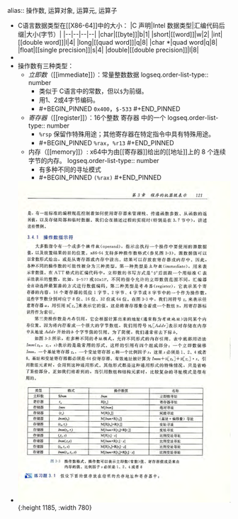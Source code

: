 alias:: 操作数, 运算对象, 运算元, 运算子

- C语言数据类型在[[X86-64]]中的大小：
  |C 声明|Intel 数据类型|汇编代码后缀|大小(字节）|
  |--|--|--|--|
  |char|[[byte]]|b|1|
  |short|[[word]]|w|2|
  |int|[[double word]]|l|4|
  |long|[[quad word]]|q|8|
  |char *|quad word|q|8|
  |float|[[single precision]]|s|4|
  |double|[[double precision]]|l|8|
-
- 操作数有三种类型：
	- *立即数*（[[immediate]]）：常量整数数据
	  logseq.order-list-type:: number
		- 类似于 C语言中的常数，但以`$`为前缀。
		- 用1、2或4字节编码。
		- #+BEGIN_PINNED
		  `0x400`，`$-533`
		  #+END_PINNED
	- *寄存器*（[[register]]）：16个整数 寄存器 中的一个
	  logseq.order-list-type:: number
		- `%rsp` 保留作特殊用途；其他寄存器在特定指令中具有特殊用途。
		- #+BEGIN_PINNED
		  `%rax`，`%r13`
		  #+END_PINNED
	- 内存（[[memory]]）: x64中为由[[寄存器]]给出的[[地址]]上的 8 个连续字节的内存。
	  logseq.order-list-type:: number
		- 有多种不同的寻址模式
		- #+BEGIN_PINNED
		  `(%rax)`
		  #+END_PINNED
- ![image.png](../assets/image_1700145400928_0.png){:height 1185, :width 780}